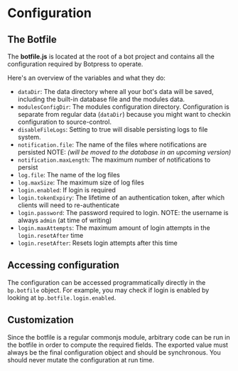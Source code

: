 # Configuration

## The Botfile

The **botfile.js** is located at the root of a bot project and contains all the configuration required by Botpress to operate.

Here's an overview of the variables and what they do:

- `dataDir`: The data directory where all your bot's data will be saved, including the built-in database file and the modules data.
- `modulesConfigDir`: The modules configuration directory. Configuration is separate from regular data (`dataDir`) because you might want to checkin configuration to source-control.
- `disableFileLogs`: Setting to true will disable persisting logs to file system.
- `notification.file`: The name of the files where notifications are persisted NOTE: _(will be moved to the database in an upcoming version)_
- `notification.maxLength`: The maximum number of notifications to persist
- `log.file`: The name of the log files
- `log.maxSize`: The maximum size of log files
- `login.enabled`: If login is required
- `login.tokenExpiry`: The lifetime of an authentication token, after which clients will need to re-authenticate
- `login.password`: The password required to login. NOTE: the username is always `admin` (at time of writing)
- `login.maxAttempts`: The maximum amount of login attempts in the `login.resetAfter` time
- `login.resetAfter`: Resets login attempts after this time

## Accessing configuration

The configuration can be accessed programmatically directly in the `bp.botfile` object. For example, you may check if login is enabled by looking at `bp.botfile.login.enabled`.

## Customization

Since the botfile is a regular commonjs module, arbitrary code can be run in the botfile in order to compute the required fields. The exported value must always be the final configuration object and should be synchronous. You should never mutate the configuration at run time.
